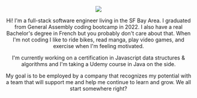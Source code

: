 <p align="center">
<img src="https://i.imgur.com/A8NrmJL.gif" />
</p>

<p align="center">
Hi! I'm a full-stack software engineer living in the SF Bay Area. I graduated from General Assembly coding bootcamp in 2022. I also have a real Bachelor's degree in French but you probably don't care about that. When I'm not coding I like to ride bikes, read manga, play video games, and exercise when I'm feeling motivated.</p>
<p align="center">
I'm currently working on a certification in Javascript data structures & algorithms and I'm taking a Udemy course in Java on the side.</p>
<p align="center">
My goal is to be employed by a company that recognizes my potential with a team that will support me and help me continue to learn and grow. We all start somewhere right?</p>

<!--
**nekomask/nekomask** is a ✨ _special_ ✨ repository because its `README.md` (this file) appears on your GitHub profile.

Here are some ideas to get you started:

- 🔭 I’m currently working on ...
- 🌱 I’m currently learning ...
- 👯 I’m looking to collaborate on ...
- 🤔 I’m looking for help with ...
- 💬 Ask me about ...
- 📫 How to reach me: ...
- 😄 Pronouns: ...
- ⚡ Fun fact: ...
-->
